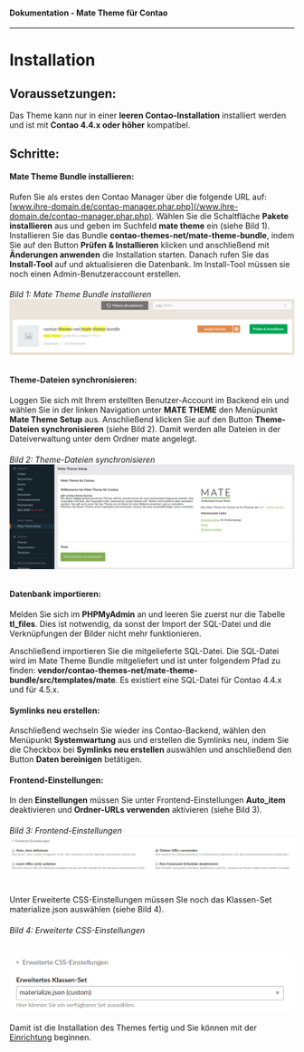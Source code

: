 #### Dokumentation - Mate Theme für Contao

---

# Installation

## Voraussetzungen:

Das Theme kann nur in einer **leeren Contao-Installation** installiert werden und ist mit **Contao 4.4.x oder höher** kompatibel.

## Schritte:

#### **Mate Theme Bundle installieren:**

Rufen Sie als erstes den Contao Manager über die folgende URL auf: [www.ihre-domain.de/contao-manager.phar.php](/www.ihre-domain.de/contao-manager.phar.php). Wählen Sie die Schaltfläche **Pakete installieren** aus und geben im Suchfeld **mate theme** ein \(siehe Bild 1\). Installieren Sie das Bundle **contao-themes-net/mate-theme-bundle**, indem Sie auf den Button **Prüfen & Installieren** klicken und anschließend mit **Änderungen anwenden** die Installation starten. Danach rufen Sie das **Install-Tool** auf und aktualisieren die Datenbank. Im Install-Tool müssen sie noch einen Admin-Benutzeraccount erstellen.

###### Bild 1: Mate Theme Bundle installieren ![](/mate-theme/images/bundle-installieren.png)

#### **Theme-Dateien synchronisieren:**

Loggen Sie sich mit Ihrem erstellten Benutzer-Account im Backend ein und wählen Sie in der linken Navigation unter **MATE THEME** den Menüpunkt **Mate Theme Setup** aus. Anschließend klicken Sie auf den Button **Theme-Dateien synchronisieren** \(siehe Bild 2\). Damit werden alle Dateien in der Dateiverwaltung unter dem Ordner mate angelegt.

###### Bild 2: Theme-Dateien synchronisieren![](/mate-theme/images/dateien-synchronisieren.png)

#### **Datenbank importieren:**

Melden Sie sich im **PHPMyAdmin** an und leeren Sie zuerst nur die Tabelle **tl\_files**. Dies ist notwendig, da sonst der Import der SQL-Datei und die Verknüpfungen der Bilder nicht mehr funktionieren.

Anschließend importieren Sie die mitgelieferte SQL-Datei. Die SQL-Datei wird im Mate Theme Bundle mitgeliefert und ist unter folgendem Pfad zu finden: **vendor/contao-themes-net/mate-theme-bundle/src/templates/mate**. Es existiert eine SQL-Datei für Contao 4.4.x und für 4.5.x.

#### **Symlinks neu erstellen:**

Anschließend wechseln Sie wieder ins Contao-Backend, wählen den Menüpunkt **Systemwartung** aus und erstellen die Symlinks neu, indem Sie die Checkbox bei **Symlinks neu erstellen** auswählen und anschließend den Button **Daten bereinigen** betätigen.

#### Frontend-Einstellungen:

In den **Einstellungen** müssen Sie unter Frontend-Einstellungen **Auto\_item** deaktivieren und **Ordner-URLs verwenden** aktivieren \(siehe Bild 3\).

###### Bild 3: Frontend-Einstellungen![](/mate-theme/images/einstellungen.png)

Unter Erweiterte CSS-Einstellungen müssen SIe noch das Klassen-Set materialize.json auswählen \(siehe Bild 4\).

###### Bild 4: Erweiterte CSS-Einstellungen

![](/mate-theme/images/advanced_classes_einstellungen.png)

Damit ist die Installation des Themes fertig und Sie können mit der [Einrichtung](/mate-theme/einrichtung.md) beginnen.

